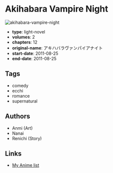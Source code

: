 # Akihabara Vampire Night

![akihabara-vampire-night](https://cdn.myanimelist.net/images/manga/3/163398.jpg)

-   **type**: light-novel
-   **volumes**: 2
-   **chapters**: 12
-   **original-name**: アキハバラヴァンパイアナイト
-   **start-date**: 2011-08-25
-   **end-date**: 2011-08-25

## Tags

-   comedy
-   ecchi
-   romance
-   supernatural

## Authors

-   Anmi (Art)
-   Nanai
-   Renichi (Story)

## Links

-   [My Anime list](https://myanimelist.net/manga/62793/Akihabara_Vampire_Night)
